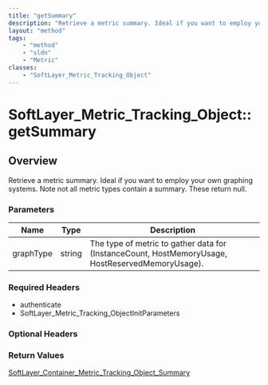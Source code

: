 ```yaml
---
title: "getSummary"
description: "Retrieve a metric summary. Ideal if you want to employ your own graphing systems.  Note not all metric types contain a s... "
layout: "method"
tags:
    - "method"
    - "sldn"
    - "Metric"
classes:
    - "SoftLayer_Metric_Tracking_Object"
---
```

# SoftLayer_Metric_Tracking_Object::getSummary
## Overview 
Retrieve a metric summary. Ideal if you want to employ your own graphing systems.  Note not all metric types contain a summary.  These return null. 

### Parameters 
|Name | Type | Description |
| --- | --- | --- |
|graphType| string| The type of metric to gather data for (InstanceCount, HostMemoryUsage, HostReservedMemoryUsage).|


### Required Headers
* authenticate
* SoftLayer_Metric_Tracking_ObjectInitParameters

### Optional Headers

### Return Values
<a href='/reference/datatypes/SoftLayer_Container_Metric_Tracking_Object_Summary'>SoftLayer_Container_Metric_Tracking_Object_Summary </a>
